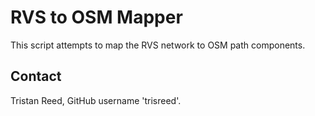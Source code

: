 # RVS to OSM Mapper

This script attempts to map the RVS network to OSM path components.

## Contact

Tristan Reed, GitHub username 'trisreed'.